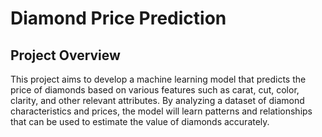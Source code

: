 # Diamond Price Prediction

## Project Overview

This project aims to develop a machine learning model that predicts the price of diamonds based on various features such as carat, cut, color, clarity, and other relevant attributes. By analyzing a dataset of diamond characteristics and prices, the model will learn patterns and relationships that can be used to estimate the value of diamonds accurately.
